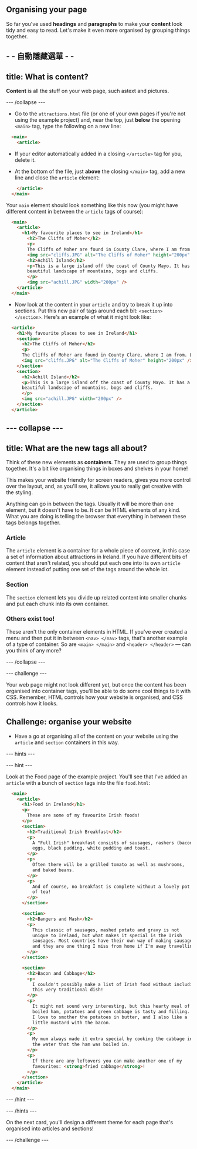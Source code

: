 ## Organising your page

So far you've used **headings** and **paragraphs** to make your **content** look tidy and easy to read. Let's make it even more organised by grouping things together.

## - - 自動隱藏選單 - -

## title: What is content?

**Content** is all the stuff on your web page, such astext and pictures.

\--- /collapse \---

+ Go to the `attractions.html` file (or one of your own pages if you're not using the example project) and, near the top, just **below** the opening `<main>` tag, type the following on a new line: 

```html
  <main>
    <article>
```

+ If your editor automatically added in a closing `</article>` tag for you, delete it.

+ At the bottom of the file, just **above** the closing `</main>` tag, add a new line and close the `article` element:

```html
    </article>
  </main>
```

Your `main` element should look something like this now (you might have different content in between the `article` tags of course):

```html
  <main>
    <article>
      <h1>My favourite places to see in Ireland</h1>
        <h2>The Cliffs of Moher</h2>
        <p>
        The Cliffs of Moher are found in County Clare, where I am from. Look how cool they are!</p>
        <img src="cliffs.JPG" alt="The Cliffs of Moher" height="200px" />
        <h2>Achill Island</h2>
        <p>This is a large island off the coast of County Mayo. It has a wild and
        beautiful landscape of mountains, bogs and cliffs.
        </p>
        <img src="achill.JPG" width="200px" />
    </article>
  </main>
```

+ Now look at the content in your `article` and try to break it up into sections. Put this new pair of tags around each bit: `<section> </section>`. Here's an example of what it might look like:

```html
  <article>
    <h1>My favourite places to see in Ireland</h1>
    <section>
      <h2>The Cliffs of Moher</h2>
      <p>
      The Cliffs of Moher are found in County Clare, where I am from. Look how cool they are!</p>
      <img src="cliffs.JPG" alt="The Cliffs of Moher" height="200px" />
    </section>
    <section>
      <h2>Achill Island</h2>
      <p>This is a large island off the coast of County Mayo. It has a wild and
      beautiful landscape of mountains, bogs and cliffs.
      </p>
      <img src="achill.JPG" width="200px" />
    </section>
  </article>
```

## \--- collapse \---

## title: What are the new tags all about?

Think of these new elements as **containers**. They are used to group things together. It's a bit like organising things in boxes and shelves in your home!

This makes your website friendly for screen readers, gives you more control over the layout, and, as you'll see, it allows you to really get creative with the styling.

Anything can go in between the tags. Usually it will be more than one element, but it doesn't have to be. It can be HTML elements of any kind. What you are doing is telling the browser that everything in between these tags belongs together.

### Article

The `article` element is a container for a whole piece of content, in this case a set of information about attractions in Ireland. If you have different bits of content that aren't related, you should put each one into its own `article` element instead of putting one set of the tags around the whole lot.

### Section

The `section` element lets you divide up related content into smaller chunks and put each chunk into its own container.

### Others exist too!

These aren't the only container elements in HTML. If you've ever created a menu and then put it in between `<nav> </nav>` tags, that's another example of a type of container. So are `<main> </main>` and `<header> </header>` — can you think of any more?

\--- /collapse \---

\--- challenge \---

Your web page might not look different yet, but once the content has been organised into container tags, you'll be able to do some cool things to it with CSS. Remember, HTML controls how your website is organised, and CSS controls how it looks.

## Challenge: organise your website

+ Have a go at organising all of the content on your website using the `article` and `section` containers in this way. 

\--- hints \---

\--- hint \---

Look at the Food page of the example project. You'll see that I've added an `article` with a bunch of `section` tags into the file `food.html`:

```html
  <main>
    <article>
      <h1>Food in Ireland</h1>
      <p>
        These are some of my favourite Irish foods!
      </p>  
      <section>
        <h2>Traditional Irish Breakfast</h2>
        <p>
          A "Full Irish" breakfast consists of sausages, rashers (bacon),
          eggs, black pudding, white pudding and toast.
        </p>
        <p>
          Often there will be a grilled tomato as well as mushrooms,
          and baked beans.
        </p>
        <p>
          And of course, no breakfast is complete without a lovely pot 
          of tea!
        </p>
      </section>

      <section>
        <h2>Bangers and Mash</h2>
        <p>
          This classic of sausages, mashed potato and gravy is not
          unique to Ireland, but what makes it special is the Irish
          sausages. Most countries have their own way of making sausages,
          and they are one thing I miss from home if I'm away travelling!
        </p>
      </section>

      <section>
        <h2>Bacon and Cabbage</h2>
        <p>
          I couldn't possibly make a list of Irish food without including
          this very traditional dish!
        </p>
        <p>
          It might not sound very interesting, but this hearty meal of
          boiled ham, potatoes and green cabbage is tasty and filling.
          I love to smother the potatoes in butter, and I also like a
          little mustard with the bacon.
        </p>
        <p>
          My mum always made it extra special by cooking the cabbage in
          the water that the ham was boiled in.
        </p>
        <p>
          If there are any leftovers you can make another one of my
          favourites: <strong>fried cabbage</strong>!
        </p>
      </section>
    </article>     
  </main>
```

\--- /hint \---

\--- /hints \---

On the next card, you'll design a different theme for each page that's organised into articles and sections!

\--- /challenge \---